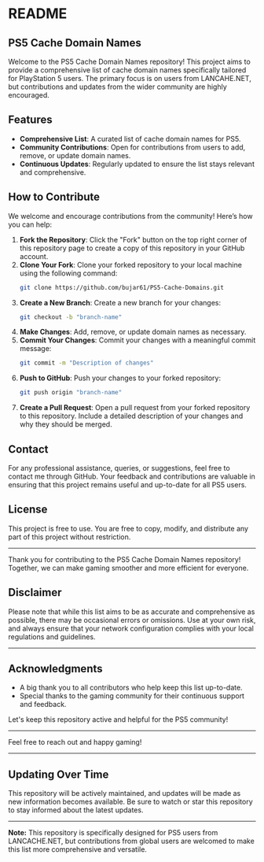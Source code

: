 # README

## PS5 Cache Domain Names

Welcome to the PS5 Cache Domain Names repository! This project aims to provide a comprehensive list of cache domain names specifically tailored for PlayStation 5 users. The primary focus is on users from LANCAHE.NET, but contributions and updates from the wider community are highly encouraged.

## Features

- **Comprehensive List**: A curated list of cache domain names for PS5.
- **Community Contributions**: Open for contributions from users to add, remove, or update domain names.
- **Continuous Updates**: Regularly updated to ensure the list stays relevant and comprehensive.

## How to Contribute

We welcome and encourage contributions from the community! Here’s how you can help:

1. **Fork the Repository**: Click the "Fork" button on the top right corner of this repository page to create a copy of this repository in your GitHub account.
2. **Clone Your Fork**: Clone your forked repository to your local machine using the following command:
   ```sh
   git clone https://github.com/bujar61/PS5-Cache-Domains.git
   ```
3. **Create a New Branch**: Create a new branch for your changes:
   ```sh
   git checkout -b "branch-name"
   ```
4. **Make Changes**: Add, remove, or update domain names as necessary.
5. **Commit Your Changes**: Commit your changes with a meaningful commit message:
   ```sh
   git commit -m "Description of changes"
   ```
6. **Push to GitHub**: Push your changes to your forked repository:
   ```sh
   git push origin "branch-name"
   ```
7. **Create a Pull Request**: Open a pull request from your forked repository to this repository. Include a detailed description of your changes and why they should be merged.

## Contact

For any professional assistance, queries, or suggestions, feel free to contact me through GitHub. Your feedback and contributions are valuable in ensuring that this project remains useful and up-to-date for all PS5 users.

## License

This project is free to use. You are free to copy, modify, and distribute any part of this project without restriction. 

---

Thank you for contributing to the PS5 Cache Domain Names repository! Together, we can make gaming smoother and more efficient for everyone.

## Disclaimer

Please note that while this list aims to be as accurate and comprehensive as possible, there may be occasional errors or omissions. Use at your own risk, and always ensure that your network configuration complies with your local regulations and guidelines.

---

## Acknowledgments

- A big thank you to all contributors who help keep this list up-to-date.
- Special thanks to the gaming community for their continuous support and feedback.

Let's keep this repository active and helpful for the PS5 community!

---

Feel free to reach out and happy gaming!

---

## Updating Over Time

This repository will be actively maintained, and updates will be made as new information becomes available. Be sure to watch or star this repository to stay informed about the latest updates.

---

**Note:** This repository is specifically designed for PS5 users from LANCACHE.NET, but contributions from global users are welcomed to make this list more comprehensive and versatile.
